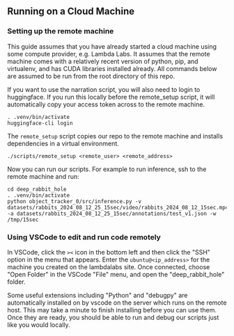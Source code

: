 ## Running on a Cloud Machine

### Setting up the remote machine

This guide assumes that you have already started a cloud machine using some compute provider,
e.g. Lambda Labs. It assumes that the remote machine comes with a relatively recent version of
python, pip, and virtualenv, and has CUDA libraries installed already. All commands below are
assumed to be run from the root directory of this repo.

If you want to use the narration script, you will also need to login to
huggingface. If you run this locally before the remote_setup script, it will
automatically copy your access token across to the remote machine.

```
. .venv/bin/activate
huggingface-cli login
```

The `remote_setup` script copies our repo to the remote machine and installs dependencies in a
virtual environment.

```
./scripts/remote_setup <remote_user> <remote_address>
```

Now you can run our scripts. For example to run inference, ssh to the remote machine and run:

```
cd deep_rabbit_hole
. .venv/bin/activate
python object_tracker_0/src/inference.py -v datasets/rabbits_2024_08_12_25_15sec/video/rabbits_2024_08_12_15sec.mp4 -a datasets/rabbits_2024_08_12_25_15sec/annotations/test_v1.json -w /tmp/15sec
```

### Using VSCode to edit and run code remotely

In VSCode, click the `><` icon in the bottom left and then click the "SSH" option in the menu that
appears. Enter the `ubuntu@<ip_address>` for the machine you created on the lambdalabs site. Once
connected, choose "Open Folder" in the VSCode "File" menu, and open the "deep_rabbit_hole" folder.

Some useful extensions including "Python" and "debugpy" are automatically installed on by vscode on the server
which runs on the remote host. This may take a minute to finish installing before you can use them. Once they
are ready, you should be able to run and debug our scripts just like you would locally.